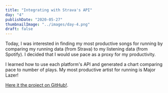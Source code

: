 ```yaml
---
title: "Integrating with Strava's API"
day: "4"
publishDate: "2020-05-27"
thumbnailImage: "../images/day-4.png"
draft: false
---
```


Today, I was interested in finding my most productive songs for running by comparing my running data (from Strava) to my listening data (from Spotify). I decided that I would use pace as a proxy for my productivity.

I learned how to use each platform's API and generated a chart comparing pace to number of plays. My most productive artist for running is Major Lazer!

<a href="https://i.pinimg.com/originals/02/51/db/0251dbbdf694e152043c11c7cca63e23.jpg" target="_blank">Here it the project on GitHub!</a>.
